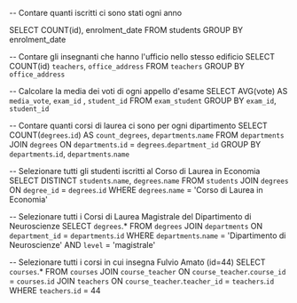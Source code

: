 -- Contare quanti iscritti ci sono stati ogni anno

SELECT COUNT(id), enrolment_date
FROM students
GROUP BY enrolment_date

-- Contare gli insegnanti che hanno l'ufficio nello stesso edificio
SELECT COUNT(id) `teachers`, `office_address`
FROM  `teachers`
GROUP BY `office_address`

-- Calcolare la media dei voti di ogni appello d'esame
SELECT AVG(vote) AS `media_vote`, `exam_id` , `student_id`
FROM `exam_student`
GROUP BY `exam_id`, `student_id`

-- Contare quanti corsi di laurea ci sono per ogni dipartimento
SELECT COUNT(`degrees`.`id`) AS `count_degrees`,
`departments`.`name` 
FROM `departments`
JOIN `degrees`
ON   `departments`.`id` = `degrees`.`department_id`
GROUP BY `departments`.`id`, `departments`.`name`

-- Selezionare tutti gli studenti iscritti al Corso di Laurea in Economia
SELECT DISTINCT `students`.`name`, `degrees`.`name`
FROM `students`
JOIN `degrees` 
ON `degree_id` = `degrees`.`id`
WHERE `degrees`.`name` = 'Corso di Laurea in Economia'

-- Selezionare tutti i Corsi di Laurea Magistrale del Dipartimento di Neuroscienze
SELECT `degrees`.*
FROM `degrees`
JOIN `departments`
ON `department_id` = `departments`.`id`
WHERE `departments`.`name` = 'Dipartimento di Neuroscienze'
AND `level` = 'magistrale'

-- Selezionare tutti i corsi in cui insegna Fulvio Amato (id=44)
SELECT `courses`.*
FROM `courses`
JOIN `course_teacher` ON `course_teacher`.`course_id` = `courses`.`id`
JOIN `teachers` ON `course_teacher`.`teacher_id` = `teachers`.`id`
WHERE `teachers`.`id` = 44